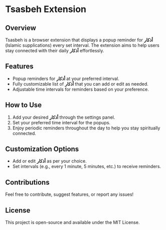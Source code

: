 
# Tsasbeh Extension

## Overview
Tsasbeh is a browser extension that displays a popup reminder for **أذكار** (Islamic supplications) every set interval. The extension aims to help users stay connected with their daily **أذكار** effortlessly.

## Features
- Popup reminders for **أذكار** at your preferred interval.
- Fully customizable list of **أذكار** that you can add or edit as needed.
- Adjustable time intervals for reminders based on your preference.

## How to Use
1. Add your desired **أذكار** through the settings panel.
2. Set your preferred time interval for the popups.
3. Enjoy periodic reminders throughout the day to help you stay spiritually connected.

## Customization Options
- Add or edit **أذكار** as per your choice.
- Set intervals (e.g., every 1 minute, 5 minutes, etc.) to receive reminders.

## Contributions
Feel free to contribute, suggest features, or report any issues!

## License
This project is open-source and available under the MIT License.

